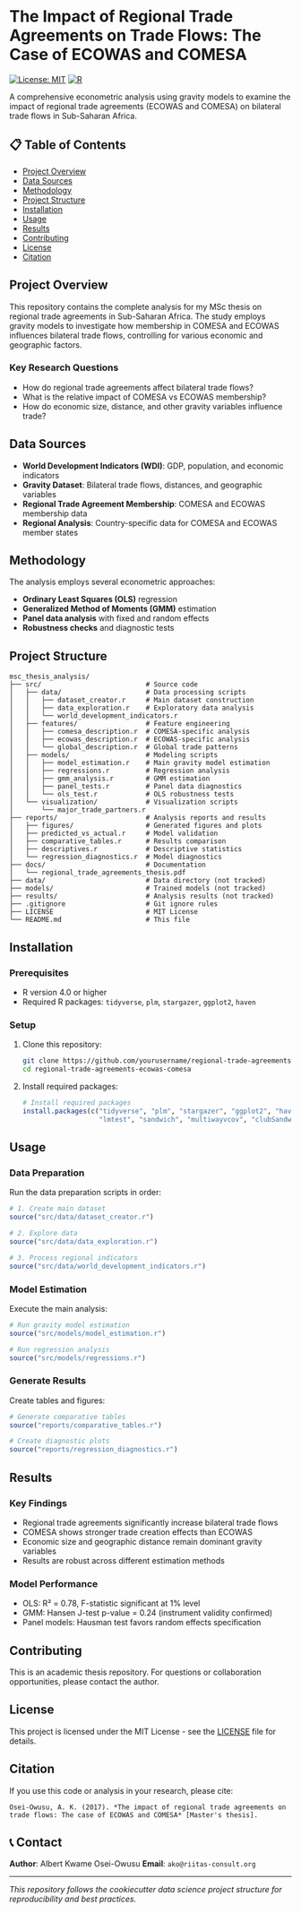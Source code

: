 # The Impact of Regional Trade Agreements on Trade Flows: The Case of ECOWAS and COMESA

[![License: MIT](https://img.shields.io/badge/License-MIT-yellow.svg)](https://opensource.org/licenses/MIT)
[![R](https://img.shields.io/badge/R-4.0+-blue.svg)](https://www.r-project.org/)

A comprehensive econometric analysis using gravity models to examine the impact of regional trade agreements (ECOWAS and COMESA) on bilateral trade flows in Sub-Saharan Africa.

## 📋 Table of Contents

- [Project Overview](#project-overview)
- [Data Sources](#data-sources)
- [Methodology](#methodology)
- [Project Structure](#project-structure)
- [Installation](#installation)
- [Usage](#usage)
- [Results](#results)
- [Contributing](#contributing)
- [License](#license)
- [Citation](#citation)

## Project Overview

This repository contains the complete analysis for my MSc thesis on regional trade agreements in Sub-Saharan Africa. The study employs gravity models to investigate how membership in COMESA and ECOWAS influences bilateral trade flows, controlling for various economic and geographic factors.

### Key Research Questions

- How do regional trade agreements affect bilateral trade flows?
- What is the relative impact of COMESA vs ECOWAS membership?
- How do economic size, distance, and other gravity variables influence trade?

## Data Sources

- **World Development Indicators (WDI)**: GDP, population, and economic indicators
- **Gravity Dataset**: Bilateral trade flows, distances, and geographic variables
- **Regional Trade Agreement Membership**: COMESA and ECOWAS membership data
- **Regional Analysis**: Country-specific data for COMESA and ECOWAS member states

## Methodology

The analysis employs several econometric approaches:

- **Ordinary Least Squares (OLS)** regression
- **Generalized Method of Moments (GMM)** estimation
- **Panel data analysis** with fixed and random effects
- **Robustness checks** and diagnostic tests

## Project Structure

```
msc_thesis_analysis/
├── src/                          # Source code
│   ├── data/                     # Data processing scripts
│   │   ├── dataset_creator.r     # Main dataset construction
│   │   ├── data_exploration.r    # Exploratory data analysis
│   │   └── world_development_indicators.r
│   ├── features/                 # Feature engineering
│   │   ├── comesa_description.r  # COMESA-specific analysis
│   │   ├── ecowas_description.r  # ECOWAS-specific analysis
│   │   └── global_description.r  # Global trade patterns
│   ├── models/                   # Modeling scripts
│   │   ├── model_estimation.r    # Main gravity model estimation
│   │   ├── regressions.r         # Regression analysis
│   │   ├── gmm_analysis.r        # GMM estimation
│   │   ├── panel_tests.r         # Panel data diagnostics
│   │   └── ols_test.r            # OLS robustness tests
│   └── visualization/            # Visualization scripts
│       └── major_trade_partners.r
├── reports/                      # Analysis reports and results
│   ├── figures/                  # Generated figures and plots
│   ├── predicted_vs_actual.r     # Model validation
│   ├── comparative_tables.r      # Results comparison
│   ├── descriptives.r            # Descriptive statistics
│   └── regression_diagnostics.r  # Model diagnostics
├── docs/                         # Documentation
│   └── regional_trade_agreements_thesis.pdf
├── data/                         # Data directory (not tracked)
├── models/                       # Trained models (not tracked)
├── results/                      # Analysis results (not tracked)
├── .gitignore                    # Git ignore rules
├── LICENSE                       # MIT License
└── README.md                     # This file
```

## Installation

### Prerequisites

- R version 4.0 or higher
- Required R packages: `tidyverse`, `plm`, `stargazer`, `ggplot2`, `haven`

### Setup

1. Clone this repository:

   ```bash
   git clone https://github.com/yourusername/regional-trade-agreements-ecowas-comesa.git
   cd regional-trade-agreements-ecowas-comesa
   ```
2. Install required packages:

   ```r
   # Install required packages
   install.packages(c("tidyverse", "plm", "stargazer", "ggplot2", "haven",
                      "lmtest", "sandwich", "multiwayvcov", "clubSandwich"))
   ```

## Usage

### Data Preparation

Run the data preparation scripts in order:

```r
# 1. Create main dataset
source("src/data/dataset_creator.r")

# 2. Explore data
source("src/data/data_exploration.r")

# 3. Process regional indicators
source("src/data/world_development_indicators.r")
```

### Model Estimation

Execute the main analysis:

```r
# Run gravity model estimation
source("src/models/model_estimation.r")

# Run regression analysis
source("src/models/regressions.r")
```

### Generate Results

Create tables and figures:

```r
# Generate comparative tables
source("reports/comparative_tables.r")

# Create diagnostic plots
source("reports/regression_diagnostics.r")
```

## Results

### Key Findings

- Regional trade agreements significantly increase bilateral trade flows
- COMESA shows stronger trade creation effects than ECOWAS
- Economic size and geographic distance remain dominant gravity variables
- Results are robust across different estimation methods

### Model Performance

- OLS: R² = 0.78, F-statistic significant at 1% level
- GMM: Hansen J-test p-value = 0.24 (instrument validity confirmed)
- Panel models: Hausman test favors random effects specification

## Contributing

This is an academic thesis repository. For questions or collaboration opportunities, please contact the author.

## License

This project is licensed under the MIT License - see the [LICENSE](LICENSE) file for details.

## Citation

If you use this code or analysis in your research, please cite:

```
Osei-Owusu, A. K. (2017). *The impact of regional trade agreements on trade flows: The case of ECOWAS and COMESA* [Master's thesis].
```

## 📞 Contact

**Author**: Albert Kwame Osei-Owusu
**Email**: `ako@riitas-consult.org`

---

*This repository follows the cookiecutter data science project structure for reproducibility and best practices.*
